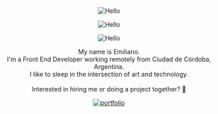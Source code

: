 
<p align="center">
  <img src="https://user-images.githubusercontent.com/15883174/114604530-5cf82000-9c6f-11eb-8a57-d8168beb2938.gif" alt="Hello"/>
</p>


<p align="center">
  <img src="https://user-images.githubusercontent.com/15883174/114604494-54074e80-9c6f-11eb-8e26-17fb0225497c.gif" alt="Hello"/>
</p>


<p align="center">
  <img src="https://user-images.githubusercontent.com/15883174/114604530-5cf82000-9c6f-11eb-8a57-d8168beb2938.gif" alt="Hello"/>
</p>

<p align="center">
My name is Emiliano.<br>
I'm a Front End Developer working remotely from Ciudad de Córdoba, Argentina.<br>
I like to sleep in the intersection of art and technology.<br><br>
Interested in hiring me or doing a project together? 👀<br>
</p>


<p align="center">
  <a align="center" href="https://www.emilianolucero.ar/"><img src="https://user-images.githubusercontent.com/15883174/114609396-245b4500-9c75-11eb-90f9-b80450dfd8e1.gif" alt="portfolio"/></a>
</p>
<!--
**emilianoglucero/emilianoglucero** is a ✨ _special_ ✨ repository because its `README.md` (this file) appears on your GitHub profile.

Here are some ideas to get you started:

- 🔭 I’m currently working on ...
- 🌱 I’m currently learning ...
- 👯 I’m looking to collaborate on ...
- 🤔 I’m looking for help with ...
- 💬 Ask me about ...
- 📫 How to reach me: ...
- 😄 Pronouns: ...
- ⚡ Fun fact: ...
-->

